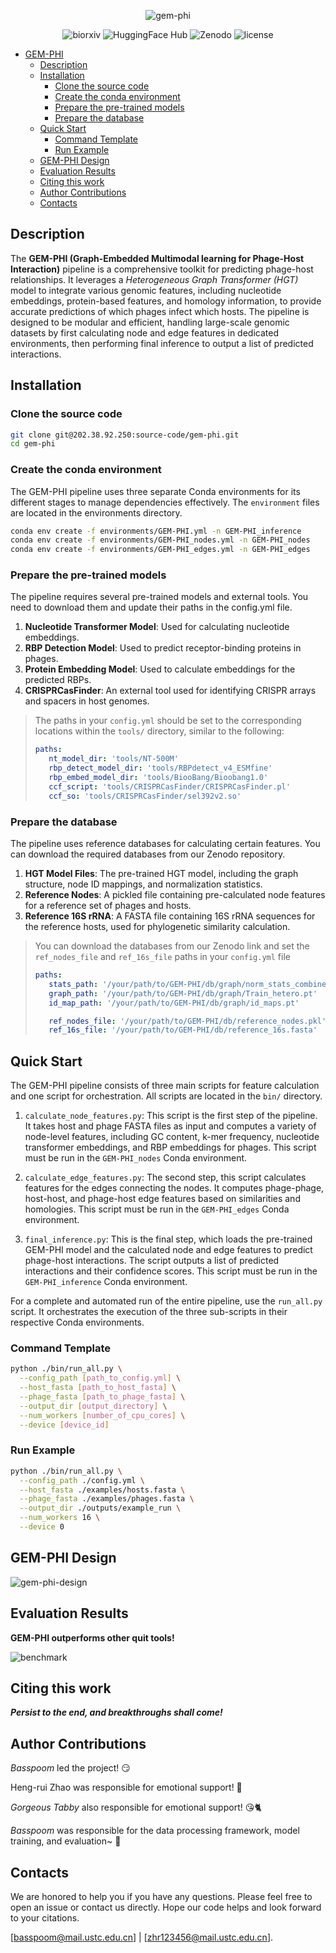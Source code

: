 <div align="center">


![gem-phi](GEM-PHI_logo.jpg)

![biorxiv](https://img.shields.io/badge/bioRxiv-preprint-yellow.svg)
![HuggingFace Hub](https://img.shields.io/badge/%F0%9F%A4%97%20Hugging%20Face-Models-red)
![Zenodo](https://img.shields.io/badge/zenodo-Datasets-green)
![license](https://img.shields.io/badge/License-CC--BY--NC%204.0-blue.svg?labelColor=gray)

</div>

- [GEM-PHI](#GEM-PHI)
  - [Description](#description)
  - [Installation](#installation)
    - [Clone the source code](#clone-the-source-code)
    - [Create the conda environment](#create-the-conda-environment)
    - [Prepare the pre-trained models](#prepare-the-pre-trained-models)
    - [Prepare the database](#prepare-the-database)
  - [Quick Start](#quick-start)
    - [Command Template](#command-template)
    - [Run Example](#run-example)
  - [GEM-PHI Design](#GEM-PHI-design)
  - [Evaluation Results](#evaluation-results)
  - [Citing this work](#citing-this-work)
  - [Author Contributions](#author-contributions)
  - [Contacts](#Contacts)




## Description

The **GEM-PHI (Graph-Embedded Multimodal learning for Phage-Host Interaction)** pipeline is a comprehensive toolkit for predicting phage-host relationships. It leverages a *Heterogeneous Graph Transformer (HGT)* model to integrate various genomic features, including nucleotide embeddings, protein-based features, and homology information, to provide accurate predictions of which phages infect which hosts. The pipeline is designed to be modular and efficient, handling large-scale genomic datasets by first calculating node and edge features in dedicated environments, then performing final inference to output a list of predicted interactions.




## Installation


### Clone the source code

```bash
git clone git@202.38.92.250:source-code/gem-phi.git
cd gem-phi
```


### Create the conda environment

The GEM-PHI pipeline uses three separate Conda environments for its different stages to manage dependencies effectively. The `environment` files are located in the environments directory.

```bash
conda env create -f environments/GEM-PHI.yml -n GEM-PHI_inference
conda env create -f environments/GEM-PHI_nodes.yml -n GEM-PHI_nodes
conda env create -f environments/GEM-PHI_edges.yml -n GEM-PHI_edges
```




### Prepare the pre-trained models

The pipeline requires several pre-trained models and external tools. You need to download them and update their paths in the config.yml file.

1. **Nucleotide Transformer Model**: Used for calculating nucleotide embeddings.
2. **RBP Detection Model**: Used to predict receptor-binding proteins in phages.
3. **Protein Embedding Model**: Used to calculate embeddings for the predicted RBPs.
4. **CRISPRCasFinder**: An external tool used for identifying CRISPR arrays and spacers in host genomes.

> The paths in your `config.yml` should be set to the corresponding locations within the `tools/` directory, similar to the following:
> ```yml
> paths:
>    nt_model_dir: 'tools/NT-500M'
>    rbp_detect_model_dir: 'tools/RBPdetect_v4_ESMfine'
>    rbp_embed_model_dir: 'tools/BiooBang/Bioobang1.0'
>    ccf_script: 'tools/CRISPRCasFinder/CRISPRCasFinder.pl'
>    ccf_so: 'tools/CRISPRCasFinder/sel392v2.so'
> ```




### Prepare the database

The pipeline uses reference databases for calculating certain features. You can download the required databases from our Zenodo repository.

1. **HGT Model Files**: The pre-trained HGT model, including the graph structure, node ID mappings, and normalization statistics.
2. **Reference Nodes**: A pickled file containing pre-calculated node features for a reference set of phages and hosts.
3. **Reference 16S rRNA**: A FASTA file containing 16S rRNA sequences for the reference hosts, used for phylogenetic similarity calculation.

> You can download the databases from our Zenodo link and set the `ref_nodes_file` and `ref_16s_file` paths in your `config.yml` file
> ```yml
> paths:
>    stats_path: '/your/path/to/GEM-PHI/db/graph/norm_stats_combined.pt'
>    graph_path: '/your/path/to/GEM-PHI/db/graph/Train_hetero.pt'
>    id_map_path: '/your/path/to/GEM-PHI/db/graph/id_maps.pt'
>
>    ref_nodes_file: '/your/path/to/GEM-PHI/db/reference_nodes.pkl'
>    ref_16s_file: '/your/path/to/GEM-PHI/db/reference_16s.fasta'
> ```




## Quick Start

The GEM-PHI pipeline consists of three main scripts for feature calculation and one script for orchestration. All scripts are located in the `bin/` directory.

1. `calculate_node_features.py`: This script is the first step of the pipeline. It takes host and phage FASTA files as input and computes a variety of node-level features, including GC content, k-mer frequency, nucleotide transformer embeddings, and RBP embeddings for phages. This script must be run in the `GEM-PHI_nodes` Conda environment.

2. `calculate_edge_features.py`: The second step, this script calculates features for the edges connecting the nodes. It computes phage-phage, host-host, and phage-host edge features based on similarities and homologies. This script must be run in the `GEM-PHI_edges` Conda environment.

3. `final_inference.py`: This is the final step, which loads the pre-trained GEM-PHI model and the calculated node and edge features to predict phage-host interactions. The script outputs a list of predicted interactions and their confidence scores. This script must be run in the `GEM-PHI_inference` Conda environment.

For a complete and automated run of the entire pipeline, use the `run_all.py` script. It orchestrates the execution of the three sub-scripts in their respective Conda environments.


### Command Template

```bash
python ./bin/run_all.py \
  --config_path [path_to_config.yml] \
  --host_fasta [path_to_host_fasta] \
  --phage_fasta [path_to_phage_fasta] \
  --output_dir [output_directory] \
  --num_workers [number_of_cpu_cores] \
  --device [device_id]
```


### Run Example

```bash
python ./bin/run_all.py \
  --config_path ./config.yml \
  --host_fasta ./examples/hosts.fasta \
  --phage_fasta ./examples/phages.fasta \
  --output_dir ./outputs/example_run \
  --num_workers 16 \
  --device 0
```

## GEM-PHI Design
![gem-phi-design](GEM-PHI.jpg)



## Evaluation Results

**GEM-PHI outperforms other quit tools!**

![benchmark](benchmark.jpg)




## Citing this work

***Persist to the end, and breakthroughs shall come!***




## Author Contributions

*Basspoom* led the project! 😏

Heng-rui Zhao was responsible for emotional support! 🥰

*Gorgeous Tabby* also responsible for emotional support! 😘🐈

*Basspoom* was responsible for the data processing framework, model training, and evaluation~ 🤗




## Contacts

We are honored to help you if you have any questions. Please feel free to open an issue or contact us directly. Hope our code helps and look forward to your citations.

[basspoom@mail.ustc.edu.cn] | [zhr123456@mail.ustc.edu.cn].

